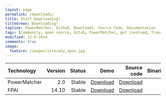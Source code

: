 ```yaml
---
layout: page
permalink: /downloads/
title: Start Downloading!
titleGreen: Downloading!
tagline: PowerMatcher, Github, Downloads, Source Code, Documentation 
tags: [Community, open source, Gitub, PowerMatcher, get involved, Transactive Energy]
modified: 12-9-2014
comments: true
image:
  feature: /images/site/why_open.jpg
---
```



| Technology     | Version  | Status     | Demo       | Source code     | Binaries    | Documentation   | 
|:-------------  |---------:|-----------:|-----------:|----------------:|------------:|----------------:|
|PowerMatcher|2.0|Stable|[Download](https://github.com/flexiblepower/flexiblepower.github.io/blob/master/download/PowerMatcherSuite_13.10_Demo.zip?raw=true)|[Download](https://github.com/flexiblepower/powermatcher/archive/master.zip) ||[Link](https://github.com/flexiblepower/powermatcher/wiki)| 
|FPAI|14.10|Stable|[Download](https://github.com/flexiblepower/flexiblepower.github.io/blob/master/download/PowerMatcherSuite_13.10_Demo.zip?raw=true)|[Download](https://github.com/flexiblepower/fpai-core/archive/development.zip)||[Link](http://fpai-ci.sensorlab.tno.nl/builds/fpai-documentation/v14.10/html/) [PDF](http://fpai-ci.sensorlab.tno.nl/builds/fpai-documentation/v14.10/fpai-v14.10-documentation.pdf)|
 
